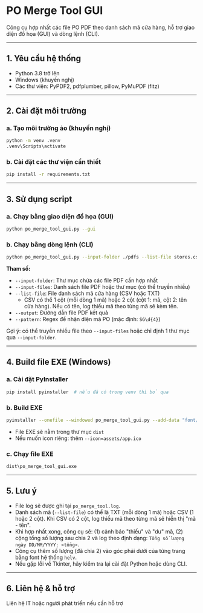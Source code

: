 # PO Merge Tool GUI

Công cụ hợp nhất các file PO PDF theo danh sách mã cửa hàng, hỗ trợ giao diện đồ họa (GUI) và dòng lệnh (CLI).

---

## 1. Yêu cầu hệ thống

- Python 3.8 trở lên
- Windows (khuyến nghị)
- Các thư viện: PyPDF2, pdfplumber, pillow, PyMuPDF (fitz)

---

## 2. Cài đặt môi trường

### a. Tạo môi trường ảo (khuyến nghị)

```sh
python -m venv .venv
.venv\Scripts\activate
```

### b. Cài đặt các thư viện cần thiết

```sh
pip install -r requirements.txt
```

---

## 3. Sử dụng script

### a. Chạy bằng giao diện đồ họa (GUI)

```sh
python po_merge_tool_gui.py --gui
```

### b. Chạy bằng dòng lệnh (CLI)

```sh
python po_merge_tool_gui.py --input-folder ./pdfs --list-file stores.csv --output PO_FINAL.pdf
```

**Tham số:**
- `--input-folder`: Thư mục chứa các file PDF cần hợp nhất
- `--input-files`: Danh sách file PDF hoặc thư mục (có thể truyền nhiều)
- `--list-file`: File danh sách mã cửa hàng (CSV hoặc TXT)
  - CSV có thể 1 cột (mỗi dòng 1 mã) hoặc 2 cột (cột 1: mã, cột 2: tên cửa hàng). Nếu có tên, log thiếu mã theo từng mã sẽ kèm tên.
- `--output`: Đường dẫn file PDF kết quả
- `--pattern`: Regex để nhận diện mã PO (mặc định: `SG\d{4}`)

Gợi ý: có thể truyền nhiều file theo `--input-files` hoặc chỉ định 1 thư mục qua `--input-folder`.

---

## 4. Build file EXE (Windows)

### a. Cài đặt PyInstaller

```sh
pip install pyinstaller  # nếu đã có trong venv thì bỏ qua
```

### b. Build EXE

```sh
pyinstaller --onefile --windowed po_merge_tool_gui.py --add-data "font/Roboto-ExtraBold.ttf;font"
```

- File EXE sẽ nằm trong thư mục `dist`
- Nếu muốn icon riêng: thêm `--icon=assets/app.ico`

### c. Chạy file EXE

```sh
dist\po_merge_tool_gui.exe
```

---

## 5. Lưu ý

- File log sẽ được ghi tại `po_merge_tool.log`.
- Danh sách mã (`--list-file`) có thể là TXT (mỗi dòng 1 mã) hoặc CSV (1 hoặc 2 cột). Khi CSV có 2 cột, log thiếu mã theo từng mã sẽ hiển thị "mã - tên".
- Khi hợp nhất xong, công cụ sẽ: (1) cảnh báo "thiếu" và "dư" mã, (2) cộng tổng số lượng sau chia 2 và log theo định dạng: `Tổng số lượng ngày DD/MM/YYYY: <tổng>`.
- Công cụ thêm số lượng (đã chia 2) vào góc phải dưới của từng trang bằng font hệ thống `helv`.
- Nếu gặp lỗi về Tkinter, hãy kiểm tra lại cài đặt Python hoặc dùng CLI.

---

## 6. Liên hệ & hỗ trợ

Liên hệ IT hoặc người phát triển nếu cần hỗ trợ